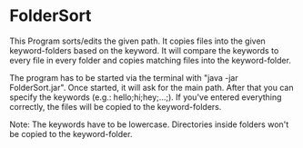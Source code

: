 # FolderSort
This Program sorts/edits the given path. It copies files into the given keyword-folders based on the keyword.
It will compare the keywords to every file in every folder and copies matching files into the keyword-folder.

The program has to be started via the terminal with "java -jar FolderSort.jar".
Once started, it will ask for the main path. After that you can specify the keywords (e.g.: hello;hi;hey;...;). If you've entered everything correctly, the files will be copied to the keyword-folders.

Note:
The keywords have to be lowercase. Directories inside folders won't be copied to the keyword-folder.
